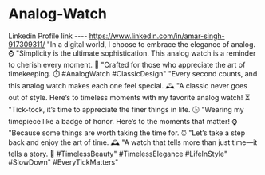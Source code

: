 # Analog-Watch
Linkedin Profile link ---- https://www.linkedin.com/in/amar-singh-917309311/
"In a digital world, I choose to embrace the elegance of analog. ⌚️ 
"Simplicity is the ultimate sophistication. This analog watch is a reminder to cherish every moment. 🌟 
"Crafted for those who appreciate the art of timekeeping. ⏱️ #AnalogWatch #ClassicDesign"
"Every second counts, and this analog watch makes each one feel special. 🕰️ 
"A classic never goes out of style. Here’s to timeless moments with my favorite analog watch! ⏳
"Tick-tock, it’s time to appreciate the finer things in life. 🕒 
"Wearing my timepiece like a badge of honor. Here’s to the moments that matter! ⌚️
"Because some things are worth taking the time for. ⏰ 
"Let’s take a step back and enjoy the art of time. 🕰️ 
"A watch that tells more than just time—it tells a story. 📖
#TimelessBeauty"
#TimelessElegance
#LifeInStyle"
#SlowDown"
#EveryTickMatters"
